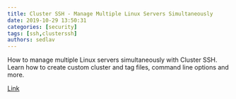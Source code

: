 ```yaml
---
title: Cluster SSH - Manage Multiple Linux Servers Simultaneously
date: 2019-10-29 13:50:31
categories: [security]
tags: [ssh,clusterssh]
authors: sedlav
---
```


How to manage multiple Linux servers simultaneously with Cluster SSH. Learn how to create custom cluster and tag files, command line options and more.

[Link](https://www.putorius.net/cluster-ssh.html)
